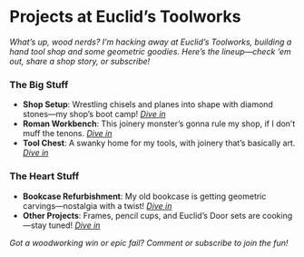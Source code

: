 # Projects at Euclid’s Toolworks

*What’s up, wood nerds? I’m hacking away at Euclid’s Toolworks, building a hand tool shop and some geometric goodies. Here’s the lineup—check ‘em out, share a shop story, or subscribe!*

### The Big Stuff
- **Shop Setup**: Wrestling chisels and planes into shape with diamond stones—my shop’s boot camp! *[Dive in](/projects/shop-setup)*  
- **Roman Workbench**: This joinery monster’s gonna rule my shop, if I don’t muff the tenons. *[Dive in](/projects/roman-workbench)*  
- **Tool Chest**: A swanky home for my tools, with joinery that’s basically art. *[Dive in](/projects/tool-chest)*  

### The Heart Stuff
- **Bookcase Refurbishment**: My old bookcase is getting geometric carvings—nostalgia with a twist! *[Dive in](/projects/bookcase)*  
- **Other Projects**: Frames, pencil cups, and Euclid’s Door sets are cooking—stay tuned! *[Dive in](/projects/other-projects)*  

*Got a woodworking win or epic fail? Comment or subscribe to join the fun!*